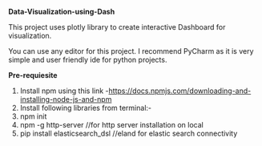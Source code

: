 **Data-Visualization-using-Dash**

This project uses plotly library to create interactive Dashboard for visualization.

You can use any editor for this project. I recommend PyCharm as it is very simple and user friendly ide for python projects.

**Pre-requiesite**

1. Install npm using this link -https://docs.npmjs.com/downloading-and-installing-node-js-and-npm
2. Install following libraries from terminal:- 
3. npm init
4. npm -g http-server //for http server installation on local
5. pip install elasticsearch_dsl //eland for elastic search connectivity
   
  
